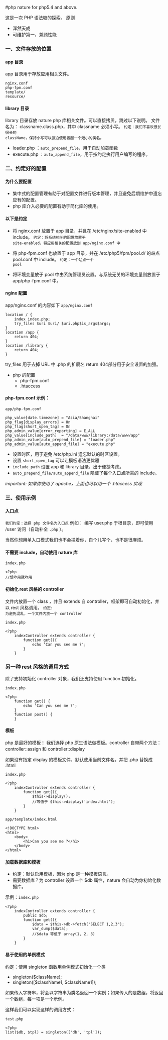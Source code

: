 #php nature
for php5.4 and above.

这是一次 PHP 语法糖的探索。
原则

- 浑然天成
- 可维护第一，兼顾性能


### 一、文件存放的位置
#### app 目录
app 目录用于存放应用相关文件。

	nginx.conf
	php-fpm.conf
	template/
	resource/
	
#### library 目录

library 目录存放 nature php 库相关文件。可以直接拷贝，跳过以下说明。
文件名为： classname.class.php，其中 classname 必须小写。
<code>约定：我们不喜欢很长很长的 className，保持小写可以强迫使用者起一个短小的类名。</code>

-  loader.php ：`auto_prepend_file`，用于自动加载函数
-  execute.php ：`auto_append_file`，用于按约定执行用户编写的程序。


### 二、约定好的配置
#### 为什么要配置
-  集中式的配置管理有助于对配置文件进行版本管理，并且避免后期维护中遗忘应有的配置。
-  php 库介入必要的配置有助于简化库的使用。

#### 以下是约定

-  将 nginx.conf 放置于 app 目录，并且在 /etc/nginx/site-enabled 中 include。
<code>约定：将系统相关的配置放置于 site-enabled，将应用相关的配置放到 app/nginx.conf 中 </code>

-  将 php-fpm.conf 也放置于 app 目录，并在 /etc/php5/fpm/pool.d/ 的站点 pool.conf 中 include。 <code>约定：一个站点一个 pool</code>
-  将环境变量放于 pool 中由系统管理员设置。与系统无关的环境变量则放置于 app/php-fpm.conf 中。
  
	
#### nginx 配置
app/nginx.conf 的内容如下
`app/nginx.conf`

	location / {
	    index index.php;
	    try_files $uri $uri/ $uri.php$is_args$args;
	}
    location /app {
        return 404;
    }
    location /library {
	    return 404;
	}

try_files 用于去掉 URL 中 .php 的扩展名
return 404部分用于安全设置的加强。

-  php 的配置
	- php-fpm.conf	
	- .htaccess
	
#### php-fpm.conf 示例：

`app/php-fpm.conf`

    php_value[date.timezone] = "Asia/Shanghai"
    php_flag[display_errors] = On
    php_flag[short_open_tag] = On
	php_admin_value[error_reporting] = E_ALL
	php_value[include_path]  = "/data/www/library:/data/www/app"
	php_admin_value[auto_prepend_file] = "loader.php"
	php_admin_value[auto_append_file] = "execute.php"

-  设置时区，用于避免 /etc/php.ini 遗忘默认的时区设置。
-  设置 `short_open_tag` 可以让模板语法更优雅
-  `include_path` 设置 app 和 library 目录，出于便捷考虑。
-  `auto_prepend_file/auto_append_file` 隐藏了每个入口点所需的 include。

*_important:_*
*如果你使用了 apache，上面也可以用一个 .htaccess 实现*


### 三、使用示例


#### 入口点
<code>我们约定：选择 php 文件名为入口点</code>
例如： 编写 user.php 于根目录，即可使用 /user 访问（自动补全 <code>.php</code> ）。

当然你想用单入口模式我们也不会拦着你，自个儿写个，也不是很麻烦。

#### 不需要 include，自动使用 nature 库

`index.php`

	<?php
	//想咋用就咋用



#### 初始化 rest 风格的 controller
文件内放置一个 class ，并且 extends 自 controller，框架即可自动初始化，并以 rest 风格调用。
<code>约定: 为避免混乱，一个文件内放一个 controller </code>


`index.php`

    <?php
        indexController extends controller {
            function get(){
                echo 'Can you see me ?';
            }
        }

### 另一种 rest 风格的调用方式
除了支持初始化 controller 对象，我们还支持使用 function 初始化。
	
`index.php`

	<?php
		function get() {
    		echo 'Can you see me ?';
		}
		function post() {
		}
		


#### 模板
php 是最好的模板！ 我们选择 php 原生语法做模板。controller 自带两个方法： controller::assign 和 controller::display

如果没有指定 display 的模板文件，默认使用当前文件名，并把 .php 替换成 .html

`index.php`

    <?php
    	indexController extends controller {
    		function get(){
				$this->display();
				//等值于 $this->display('index.html');
    		}
    	}
    	
`app/template/index.html`

	<!DOCTYPE html>
	<html>
		<body>
			<h1>Can you see me ?</h1>
		</body>	
	</html>

#### 加载数据库和模板

-  约定：默认启用模板，因为 php 是一种模板语言。
-  需要数据库？为 controller 设置一个 $db 属性，nature 会自动为你初始化数据库。

示例：`index.php`

    <?php
    	indexController extends controller {
    		public $db;
    		function get(){
				$data = $this->db->fetch("SELECT 1,2,3");
				var_dump($data);
				//$data 等值于 array(1, 2, 3)
    		}
    	}


#### 易于使用的单例模式
约定：使用 singleton 函数用单例模式初始化一个类

-  singleton($className);
-  singleton([$className1, $className1]);

如果传入字符串，将会以字符串为类名返回一个实例；如果传入的是数组，将返回一个数组，每一项是一个示例。

这样我们可以实现这样的调用方式：

`test.php`

    <?php
    list($db, $tpl) = singleton(['db', 'tpl']);